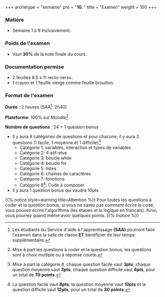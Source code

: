 +++
archetype = "semaine"
pre = "<b>10. </b>"
title = "Examen"
weight = 100
+++

### Matière

- Semaine 1 à 9 inclusivement.

### Poids de l'examen

- Vaut **30%** de la note finale du cours.

### Documentation permise

- 2 feuilles 8.5 x 11 recto-verso.
- 1 crayon et 1 feuille vierge comme feuille brouillon.

### Format de l'examen

**Durée** : 2 heures (SAA[^1]: 2h40)

**Plateforme**: 100% sur Moodle[^2]

**Nombre de questions** : 24 + 1 question bonus

- Il y aura 8 catégories de questions et pour chacune, il y aura 3 questions (1 facile, 1 moyenne et 1 difficile)[^3]
	- Catégorie 1: variables, interaction et types de variables
	- Catégorie 2: if-elif-else
	- Catégorie 3: boucle while
	- Catégorie 4: boucle for
	- Catégorie 5: listes
	- Catégorie 6: chaines de caractères
	- Catégorie 7: fonctions
	- Catégorie 8[^4]: Code à composer
- Il y aura 1 question bonus qui vaudra 10pts

{{% notice style=warning title=Attention %}}
Pour toutes les questions à coder et la question bonus, si vous ne savez pas comment écrire le code, vous pouvez écrire l'algorithme (les étapes et la logique en français). Ainsi, vous pourrez quand même avoir quelques points.
{{% /notice %}}


[^1]: Les étudiants du Service d'aide à l'apprentissage **(SAA)** pourront faire l'examen dans la salle de classe **ET** bénéficier de leur temps supplémentaire.
[^2]: Mise à part les questions à coder et la question bonus, les questions sont à choix multiple ou à réponse courte.
[^3]: Mise à part la catégorie 8, chaque question facile vaut **3pts**, chaque question moyenne vaut **3pts**, chaque question difficile vaut **4pts**, pour un total de **70 points**.
[^4]: La question facile vaut **8pts**, la question moyenne vaut **10pts** et la question difficile vaut **12pts**, pour un total de **30 points**.
